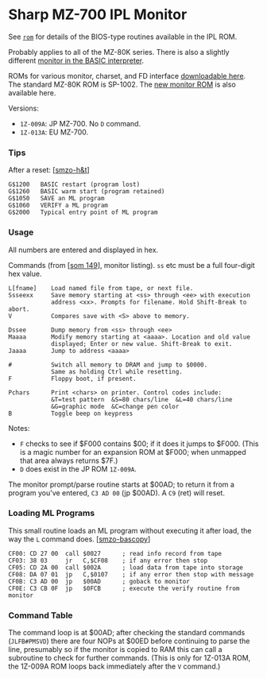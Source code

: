 Sharp MZ-700 IPL Monitor
========================

See [`rom`](rom.md) for details of the BIOS-type routines available in the
IPL ROM.

Probably applies to all of the MZ-80K series. There is also a slightly
different [monitor in the BASIC interpreter][basmon].

ROMs for various monitor, charset, and FD interface [downloadable
here][smzo-dldrom]. The standard MZ-80K ROM is SP-1002. The [new monitor
ROM][smzo-newmon] is also available here.

Versions:
- `1Z-009A`: JP MZ-700. No `D` command.
- `1Z-013A`: EU MZ-700.

### Tips

After a reset: [[smzo-h&t]]

    G$1200   BASIC restart (program lost)
    G$1260   BASIC warm start (program retained)
    G$1050   SAVE an ML program
    G$1060   VERIFY a ML program
    G$2000   Typical entry point of ML program

### Usage

All numbers are entered and displayed in hex.

Commands (from [[som 149]], monitor listing). `ss` etc must be a full
four-digit hex value.

    L[fname]    Load named file from tape, or next file.
    Ssseexx     Save memory starting at <ss> through <ee> with execution
                address <xx>. Prompts for filename. Hold Shift-Break to abort.
    V           Compares save with <S> above to memory.

    Dssee       Dump memory from <ss> through <ee>
    Maaaa       Modify memory starting at <aaaa>. Location and old value
                displayed; Enter or new value. Shift-Break to exit.
    Jaaaa       Jump to address <aaaa>

    #           Switch all memory to DRAM and jump to $0000.
                Same as holding Ctrl while resetting.
    F           Floppy boot, if present.

    Pchars      Print <chars> on printer. Control codes include:
                &T=test pattern  &S=80 chars/line  &L=40 chars/line
                &G=graphic mode  &C=change pen color
    B           Toggle beep on keypress

Notes:
- `F` checks to see if $F000 contains $00; if it does it jumps to $F000.
  (This is a magic number for an expansion ROM at $F000; when unmapped
  that area always returns $7F.)
- `D` does exist in the JP ROM `1Z-009A`.

The monitor prompt/parse routine starts at $00AD; to return it from
a program you've entered, `C3 AD 00` (jp $00AD). A `C9` (ret) will reset.

### Loading ML Programs

This small routine loads an ML program without executing it after load, the
way the `L` command does. [[smzo-bascopy]]

    CF00: CD 27 00  call $0027      ; read info record from tape
    CF03: 38 03     jr   C,$CF08    ; if any error then stop
    CF05: CD 2A 00  call $002A      ; load data from tape into storage
    CF08: DA 07 01  jp   C,$0107    ; if any error then stop with message
    CF0B: C3 AD 00  jp   $00AD      ; goback to monitor
    CF0E: C3 CB 0F  jp   $0FCB      ; execute the verify routine from monitor

### Command Table

The command loop is at $00AD; after checking the standard commands
(`JLFB#PMSVD`) there are four NOPs at $00ED before continuing to parse the
line, presumably so if the monitor is copied to RAM this can call a
subroutine to check for further commands. (This is only for 1Z-013A ROM,
the 1Z-009A ROM loops back immediately after the `V` command.)





<!-------------------------------------------------------------------->
[basmon]: https://archive.org/details/sharpmz700ownersmanual/page/n100/mode/1up?view=theater
[smzo-bascopy]: https://original.sharpmz.org/mz-700/basiccpy.htm
[smzo-dldrom]: https://original.sharpmz.org/mz-80k/dldrom.htm
[smzo-h&t]: https://original.sharpmz.org/mz-80k/tips.htm
[smzo-newmon]: https://original.sharpmz.org/mz-80k/newmoni.htm
[som 149]: https://archive.org/details/sharpmz700ownersmanual/page/n148/mode/1up?view=theater
